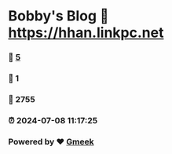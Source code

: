 # Bobby's Blog :link: https://hhan.linkpc.net 
### :page_facing_up: [5](https://hhan.linkpc.net/tag.html) 
### :speech_balloon: 1 
### :hibiscus: 2755 
### :alarm_clock: 2024-07-08 11:17:25 
### Powered by :heart: [Gmeek](https://github.com/Meekdai/Gmeek)
